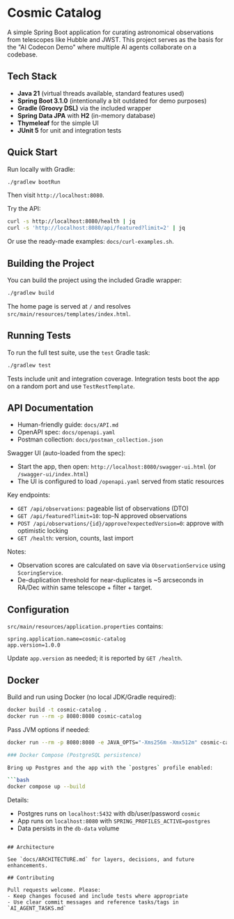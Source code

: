 # Cosmic Catalog

A simple Spring Boot application for curating astronomical observations from telescopes like Hubble and JWST. This project serves as the basis for the "AI Codecon Demo" where multiple AI agents collaborate on a codebase.

## Tech Stack

*   **Java 21** (virtual threads available, standard features used)
*   **Spring Boot 3.1.0** (intentionally a bit outdated for demo purposes)
*   **Gradle (Groovy DSL)** via the included wrapper
*   **Spring Data JPA** with **H2** (in-memory database)
*   **Thymeleaf** for the simple UI
*   **JUnit 5** for unit and integration tests

## Quick Start

Run locally with Gradle:

```bash
./gradlew bootRun
```

Then visit `http://localhost:8080`.

Try the API:

```bash
curl -s http://localhost:8080/health | jq
curl -s 'http://localhost:8080/api/featured?limit=2' | jq
```

Or use the ready-made examples: `docs/curl-examples.sh`.

## Building the Project

You can build the project using the included Gradle wrapper:

```bash
./gradlew build
```

The home page is served at `/` and resolves `src/main/resources/templates/index.html`.

## Running Tests

To run the full test suite, use the `test` Gradle task:

```bash
./gradlew test
```

Tests include unit and integration coverage. Integration tests boot the app on a random port and use `TestRestTemplate`.

## API Documentation

- Human-friendly guide: `docs/API.md`
- OpenAPI spec: `docs/openapi.yaml`
- Postman collection: `docs/postman_collection.json`

Swagger UI (auto-loaded from the spec):
- Start the app, then open: `http://localhost:8080/swagger-ui.html` (or `/swagger-ui/index.html`)
- The UI is configured to load `/openapi.yaml` served from static resources

Key endpoints:
- `GET /api/observations`: pageable list of observations (DTO)
- `GET /api/featured?limit=10`: top-N approved observations
- `POST /api/observations/{id}/approve?expectedVersion=0`: approve with optimistic locking
- `GET /health`: version, counts, last import

Notes:
- Observation scores are calculated on save via `ObservationService` using `ScoringService`.
- De-duplication threshold for near-duplicates is ~5 arcseconds in RA/Dec within same telescope + filter + target.

## Configuration

`src/main/resources/application.properties` contains:

```
spring.application.name=cosmic-catalog
app.version=1.0.0
```

Update `app.version` as needed; it is reported by `GET /health`.

## Docker

Build and run using Docker (no local JDK/Gradle required):

```bash
docker build -t cosmic-catalog .
docker run --rm -p 8080:8080 cosmic-catalog
```

Pass JVM options if needed:

```bash
docker run --rm -p 8080:8080 -e JAVA_OPTS="-Xms256m -Xmx512m" cosmic-catalog

### Docker Compose (PostgreSQL persistence)

Bring up Postgres and the app with the `postgres` profile enabled:

```bash
docker compose up --build
```

Details:
- Postgres runs on `localhost:5432` with db/user/password `cosmic`
- App runs on `localhost:8080` with `SPRING_PROFILES_ACTIVE=postgres`
- Data persists in the `db-data` volume
```

## Architecture

See `docs/ARCHITECTURE.md` for layers, decisions, and future enhancements.

## Contributing

Pull requests welcome. Please:
- Keep changes focused and include tests where appropriate
- Use clear commit messages and reference tasks/tags in `AI_AGENT_TASKS.md`
